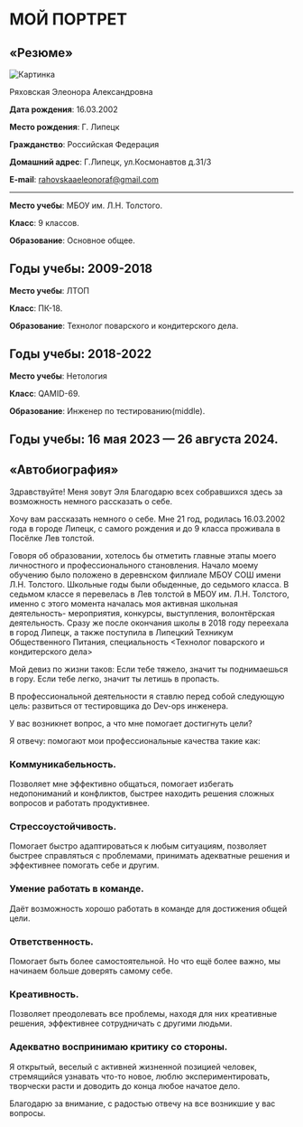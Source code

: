 # МОЙ ПОРТРЕТ #
## «Резюме» ##

![Картинка](https://vk.com/elchik_mimimi?z=photo212504287_457272276%2Fphotos212504287)

Ряховская Элеонора Александровна

**Дата рождения**: 16.03.2002

**Место рождения**: Г. Липецк

**Гражданство**: Российская Федерация

**Домашний адрес**: Г.Липецк, ул.Космонавтов д.31/3

**E-mail**: rahovskaaeleonoraf@gmail.com

---

**Место учебы**: МБОУ им. Л.Н. Толстого.

**Класс**: 9 классов.

**Образование**: Основное общее.

**Годы учебы**: 2009-2018
---


**Место учебы**: ЛТОП

**Класс**: ПК-18.

**Образование**: Технолог поварского и кондитерского дела.

**Годы учебы**: 2018-2022
---


**Место учебы**: Нетология

**Класс**: QAMID-69.

**Образование**: Инженер по тестированию(middle).

**Годы учебы**: 16 мая 2023 — 26 августа 2024.
---


## «Автобиография» ##

Здравствуйте! Меня зовут Эля Благодарю всех собравшихся здесь за возможность немного рассказать о себе.

Хочу вам рассказать немного о себе. Мне 21 год, родилась 16.03.2002 года в городе Липецк, с самого рождения и до 9 класса проживала в Посёлке Лев толстой.

Говоря об образовании, хотелось бы отметить главные этапы моего личностного и профессионального становления. Начало моему обучению было положено в деревнском филлиале МБОУ СОШ имени Л.Н. Толстого. Школьные годы были обыденные, до седьмого класса.  В седьмом классе я перевелась в Лев толстой в МБОУ им. Л.Н. Толстого, именно с этого момента началась моя активная школьная деятельность- мероприятия, конкурсы, выступления, волонтёрская деятельность. Сразу же после окончания школы в 2018 году переехала в город Липецк, а также поступила в Липецкий Техникум Общественного Питания, специальность <Технолог поварского и кондитерского дела>

Мой девиз по жизни таков: Если тебе тяжело, значит ты поднимаешься в гору. Если тебе легко, значит ты летишь в пропасть.

В профессиональной деятельности я ставлю перед собой следующую цель: развиться от тестировщика до Dev-ops инженера.

У вас возникнет вопрос, а что мне помогает достигнуть цели?

Я отвечу: помогают мои профессиональные качества такие как:

### Коммуникабельность. ###
Позволяет мне эффективно общаться, помогает избегать недопониманий и конфликтов, быстрее находить решения сложных вопросов и работать продуктивнее.

### Стрессоустойчивость. ###
Помогает быстро адаптироваться к любым ситуациям, позволяет быстрее справляться с проблемами, принимать адекватные решения и эффективнее помогать себе и другим.

### Умение работать в команде. ###
Даёт возможность хорошо работать в команде для достижения общей цели.

### Ответственность. ###
Помогает быть более самостоятельной. Но что ещё более важно, мы начинаем больше доверять самому себе.

### Креативность. ###
Позволяет преодолевать все проблемы, находя для них креативные решения, эффективнее сотрудничать с другими людьми.

### Адекватно воспринимаю критику со стороны. ###
Я открытый, веселый с активней жизненной позицией человек, стремящийся узнавать что-то новое, люблю экспериментировать, творчески расти и доводить до конца любое начатое дело.

Благодарю за внимание, с радостью отвечу на все возникшие у вас вопросы.